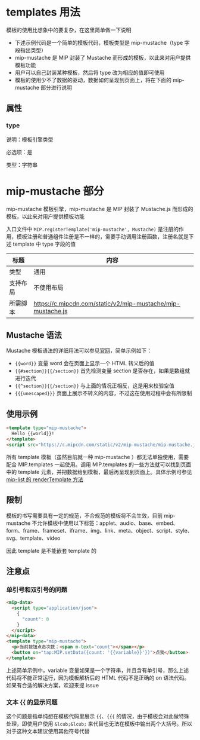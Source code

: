 # templates 用法

模板的使用比想象中的要复杂，在这里简单做一下说明

- 下述示例代码是一个简单的模板代码，模板类型是 mip-mustache（type 字段指出类型）
- mip-mustache 是 MIP 封装了 Mustache 而形成的模板，以此来对用户提供模板功能
- 用户可以自己封装某种模板，然后将 type 改为相应的值即可使用
- 模板的使用少不了数据的驱动，数据如何呈现到页面上，将在下面的 mip-mustache 部分进行说明

## 属性

### type

说明：模板引擎类型  

必选项：是  

类型：字符串

# mip-mustache 部分

mip-mustache 模板引擎，mip-mustache 是 MIP 封装了 Mustache.js 而形成的模板，以此来对用户提供模板功能

入口文件中 `MIP.registerTemplate('mip-mustache', Mustache)` 是注册的作用，模板注册和普通组件注册是不一样的，需要手动调用注册函数，注册名就是下述 template 中 type 字段的值

标题|内容                                                        
---|---
类型|通用
支持布局|不使用布局
所需脚本|https://c.mipcdn.com/static/v2/mip-mustache/mip-mustache.js

## Mustache 语法

Mustache 模板语法的详细用法可以参见[官网](https://github.com/janl/mustache.js/)，简单示例如下：

- `{{word}}` 变量 word 会在页面上显示一个 HTML 转义后的值
- `{{#section}}{{/section}}` 首先检测变量 section 是否存在，如果是数组就进行迭代
- `{{^section}}{{/section}}` 与上面的情况正相反，这是用来校验空值
- `{{{unescaped}}}` 页面上展示不转义的内容，不过这在使用过程中会有所限制

## 使用示例

```html
<template type="mip-mustache">
  Hello {{world}}!
</template>
<script src="https://c.mipcdn.com/static/v2/mip-mustache/mip-mustache.js"></script>
```

所有 template 模板（虽然目前就一种 mip-mustache ）都无法单独使用，需要配合 MIP.templates 一起使用。调用 MIP.templates 的一些方法就可以找到页面中的 template 元素，并把数据给到模板，最后再呈现到页面上。具体示例可参见 [mip-list 的 renderTemplate 方法](https://github.com/mipengine/mip2-extensions/blob/master/components/mip-list/mip-list.js#L77)

## 限制

模板的书写需要具有一定的规范，不合规范的模板将不会生效，目前 mip-mustache 不允许模板中使用以下标签：applet、audio、base、embed、form、frame、frameset、iframe、img、link、meta、object、script、style、svg、template、video

因此 template 是不能嵌套 template 的

## 注意点

### 单引号和双引号的问题

```html
<mip-data>
  <script type="application/json">
    {
      "count": 0
    }
  </script>
</mip-data>
<template type="mip-mustache">
  <p>当前按钮点击次数：<span m-text="count"></span></p>
  <button on="tap:MIP.setData({count: '{{variable}}'})">点我</button>
</template>
```

上述简单示例中，variable 变量如果是一个字符串，并且含有单引号，那么上述代码将不能正常运行，因为模板解析后的 HTML 代码不是正确的 on 语法代码。如果有合适的解决方案，欢迎来提 issue

### 文本 {{ 的显示问题

这个问题是指单纯想在模板代码里展示 `{{`、`{{{` 的情况，由于模板会对此做特殊处理，即使用户使用 `&lcub;&lcub;` 来代替也无法在模板中输出两个大括号。所以对于这种文本建议使用其他符号代替
